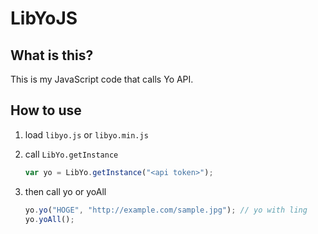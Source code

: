 LibYoJS
=======

## What is this?

This is my JavaScript code that calls Yo API.

## How to use

1. load `libyo.js` or `libyo.min.js`
1. call `LibYo.getInstance`
   
   ```javascript
   var yo = LibYo.getInstance("<api token>");
   ```

1. then call yo or yoAll
   
   ```javascript
   yo.yo("HOGE", "http://example.com/sample.jpg"); // yo with ling
   yo.yoAll();
   ```


